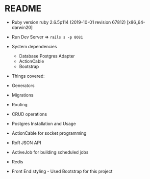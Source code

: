 # README

* Ruby version
ruby 2.6.5p114 (2019-10-01 revision 67812) [x86_64-darwin20]

* Run Dev Server => `rails s -p 8081`

* System dependencies

  * Database Postgres Adapter
  * ActionCable
  * Bootstrap

* Things covered:
 * Generators
 * Migrations
 * Routing
 * CRUD operations
 * Postgres Installation and Usage
 * ActionCable for socket programming
 * RoR JSON API
 * ActiveJob for building scheduled jobs
 * Redis
 * Front End styling - Used Bootstrap for this project
